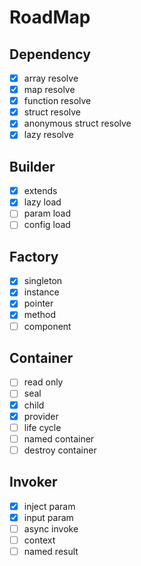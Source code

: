# RoadMap

## Dependency 
- [x] array resolve
- [x] map resolve
- [x] function resolve
- [x] struct resolve
- [x] anonymous struct resolve
- [x] lazy resolve

## Builder
- [x] extends 
- [x] lazy load
- [ ] param load
- [ ] config load

## Factory
- [x] singleton 
- [x] instance
- [x] pointer
- [x] method 
- [ ] component

## Container
- [ ] read only 
- [ ] seal
- [X] child
- [X] provider
- [ ] life cycle
- [ ] named container
- [ ] destroy container

## Invoker
- [X] inject param
- [X] input param
- [ ] async invoke
- [ ] context
- [ ] named result